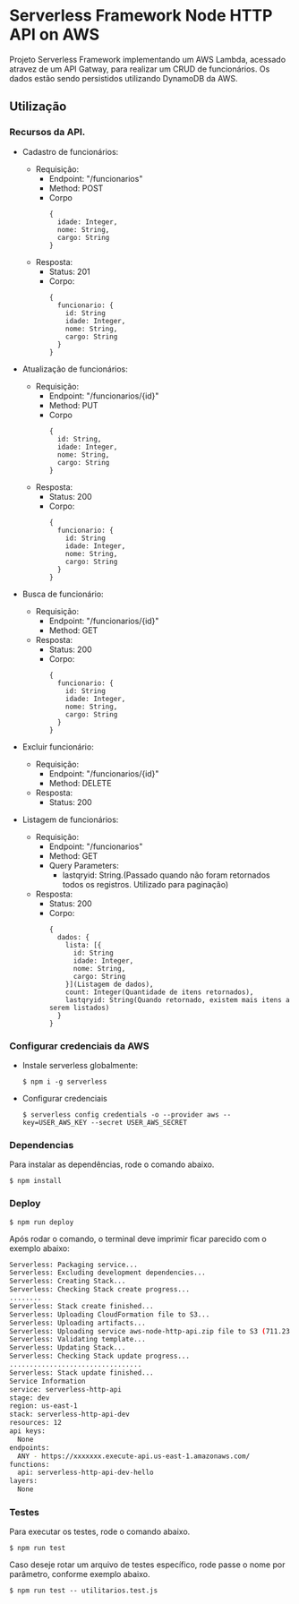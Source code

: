 # Serverless Framework Node HTTP API on AWS

Projeto Serverless Framework implementando um AWS Lambda, acessado atravez de um API Gatway, para realizar um CRUD de funcionários. Os dados estão sendo persistidos utilizando DynamoDB da AWS.

## Utilização
### Recursos da API.
  - Cadastro de funcionários:
    - Requisição:
      - Endpoint: "/funcionarios"
      - Method: POST
      - Corpo
        ```
        {
          idade: Integer,
          nome: String,
          cargo: String
        }
        ```
    - Resposta:
      - Status: 201
      - Corpo:
        ```
        {
          funcionario: {
            id: String
            idade: Integer,
            nome: String,
            cargo: String
          }
        }
        ```

  - Atualização de funcionários:
    - Requisição:
      - Endpoint: "/funcionarios/{id}"
      - Method: PUT
      - Corpo
        ```
        {
          id: String,
          idade: Integer,
          nome: String,
          cargo: String
        }
        ```
    - Resposta:
      - Status: 200
      - Corpo:
        ```
        {
          funcionario: {
            id: String
            idade: Integer,
            nome: String,
            cargo: String
          }
        }
        ```
  - Busca de funcionário:
    - Requisição:
      - Endpoint: "/funcionarios/{id}"
      - Method: GET
    - Resposta:
      - Status: 200
      - Corpo:
        ```
        {
          funcionario: {
            id: String
            idade: Integer,
            nome: String,
            cargo: String
          }
        }
        ```
  - Excluir funcionário:
    - Requisição:
      - Endpoint: "/funcionarios/{id}"
      - Method: DELETE
    - Resposta:
      - Status: 200
  - Listagem de funcionários:
    - Requisição:
      - Endpoint: "/funcionarios"
      - Method: GET
      - Query Parameters:
        - lastqryid: String.(Passado quando não foram retornados todos os registros. Utilizado para paginação)
    - Resposta:
      - Status: 200
      - Corpo:
        ```
        {
          dados: {
            lista: [{
              id: String
              idade: Integer,
              nome: String,
              cargo: String
            }](Listagem de dados),
            count: Integer(Quantidade de itens retornados),
            lastqryid: String(Quando retornado, existem mais itens a serem listados)
          }
        }
        ```

### Configurar credenciais da AWS
  - Instale serverless globalmente: 
    ```
    $ npm i -g serverless
    ```
  - Configurar credenciais
    ```
    $ serverless config credentials -o --provider aws --key=USER_AWS_KEY --secret USER_AWS_SECRET
    ```

### Dependencias
Para instalar as dependências, rode o comando abaixo.

```
$ npm install
```

### Deploy

```
$ npm run deploy
```

Após rodar o comando, o terminal deve imprimir ficar parecido com o exemplo abaixo:

```bash
Serverless: Packaging service...
Serverless: Excluding development dependencies...
Serverless: Creating Stack...
Serverless: Checking Stack create progress...
........
Serverless: Stack create finished...
Serverless: Uploading CloudFormation file to S3...
Serverless: Uploading artifacts...
Serverless: Uploading service aws-node-http-api.zip file to S3 (711.23 KB)...
Serverless: Validating template...
Serverless: Updating Stack...
Serverless: Checking Stack update progress...
.................................
Serverless: Stack update finished...
Service Information
service: serverless-http-api
stage: dev
region: us-east-1
stack: serverless-http-api-dev
resources: 12
api keys:
  None
endpoints:
  ANY - https://xxxxxxx.execute-api.us-east-1.amazonaws.com/
functions:
  api: serverless-http-api-dev-hello
layers:
  None
```

### Testes

Para executar os testes, rode o comando abaixo.
```
$ npm run test
```

Caso deseje rotar um arquivo de testes específico, rode passe o nome por parâmetro, conforme exemplo abaixo.

```
$ npm run test -- utilitarios.test.js
```
